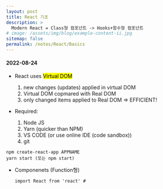 ```yaml
---
layout: post
title: React 기초
description: >
  Modern React = Class형 컴포넌트 -> Hooks+함수형 컴포넌트
# image: /assets/img/blog/example-content-ii.jpg
sitemap: false
permalink: /notes/React/Basics
---
```

#### 2022-08-24

- React uses <mark>Virtual DOM</mark>
  1. new changes (updates) applied in virtual DOM
  2. Virtual DOM copmared with Real DOM
  3. only changed items applied to Real DOM => EFFICIENT!

- Required:
  1. Node JS
  2. Yarn (quicker than NPM)
  3. VS CODE (or use online IDE (code sandbox))
  4. git

```
npm create-react-app APPNAME
yarn start (또는 npm start)
```

- Componenets (Function형)
  ```
  import React from 'react' #
  ```
